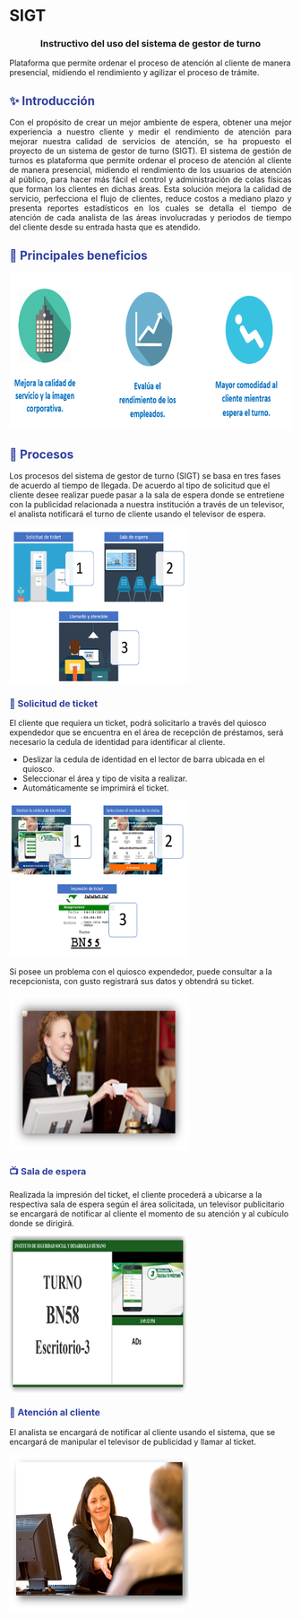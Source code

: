 # SIGT

<h3 align="center">Instructivo del uso del sistema de gestor de turno</h3> 
<span align="center">Plataforma que permite ordenar el proceso de atención al cliente de manera presencial, midiendo el rendimiento y agilizar el proceso de trámite.</span>


<b><h2 style="color:#303F9F; ">✨ Introducción</h2></b>

<p style="text-align: justify"> Con el propósito de crear un mejor ambiente de espera, obtener una mejor experiencia a nuestro cliente y medir el rendimiento de atención para mejorar nuestra calidad de servicios de atención, se ha propuesto el proyecto de un sistema de gestor de turno (SIGT). El sistema de gestión de turnos es plataforma que permite ordenar el proceso de atención al cliente de manera presencial, midiendo el rendimiento de los usuarios de atención al público, para hacer más fácil el control y administración de colas físicas que forman los clientes en dichas áreas. Esta solución mejora la calidad de servicio, perfecciona el flujo de clientes, reduce costos a mediano plazo y presenta reportes estadísticos en los cuales se detalla el tiempo de atención de cada analista de las áreas involucradas y periodos de tiempo del cliente desde su entrada hasta que es atendido.
</p>


<b><h2 style="color:#303F9F; ">💎 Principales beneficios</h2></b>
<img src="https://github.com/EdwinCruz13/SIGT/blob/master/tutorial/beneficios.png?raw=true" width="100%" height="280" />
 
 
<b><h2 style="color:#303F9F; ">📇 Procesos</h2></b>
Los procesos del sistema de gestor de turno (SIGT) se basa en tres fases de acuerdo al tiempo de llegada. De acuerdo al tipo de solicitud que el cliente desee realizar puede pasar a la sala de espera donde se entretiene con la publicidad relacionada a nuestra institución a través de un televisor, el analista notificará el turno de cliente usando el televisor de espera.

<img src="https://github.com/EdwinCruz13/SIGT/blob/master/tutorial/process.png?raw=true" width="320" height="280" />


<b><h3 style="color:#303F9F; ">🎫 Solicitud de ticket</h3></b>
<p>El cliente que requiera un ticket, podrá solicitarlo a través del quiosco expendedor que se encuentra en el área de recepción de préstamos, será necesario la cedula de identidad para identificar al cliente.

<ul>
 <li>	Deslizar la cedula de identidad en el lector de barra ubicada en el quiosco. </li>
 <li>	Seleccionar el área y tipo de visita a realizar. </li>
 <li>	Automáticamente se imprimirá el ticket. </li>
</ul></p>

<img src="https://github.com/EdwinCruz13/SIGT/blob/master/tutorial/waiting.png?raw=true" width="320" height="280" />
<p>Si posee un problema con el quiosco expendedor, puede consultar a la recepcionista, con gusto registrará sus datos y obtendrá su ticket.</p>
<img src="https://github.com/EdwinCruz13/SIGT/blob/master/tutorial/attendance.png?raw=true" width="320" height="280" />


<b><h3 style="color:#303F9F; ">📺 Sala de espera</h3></b>
<p> Realizada la impresión del ticket, el cliente procederá a ubicarse a la respectiva sala de espera según el área solicitada, un televisor publicitario se encargará de notificar al cliente el momento de su atención y al cubículo donde se dirigirá.</p>
<img src="https://github.com/EdwinCruz13/SIGT/blob/master/tutorial/waiting3.png?raw=true" width="320" height="280" />



<b><h3 style="color:#303F9F; ">🛃 Atención al cliente</h3></b>
<p>El analista se encargará de notificar al cliente usando el sistema, que se encargará de manipular el televisor de publicidad y llamar al ticket.</p>
<img src="https://github.com/EdwinCruz13/SIGT/blob/master/tutorial/waiting4.png?raw=true" width="320" height="280" />




